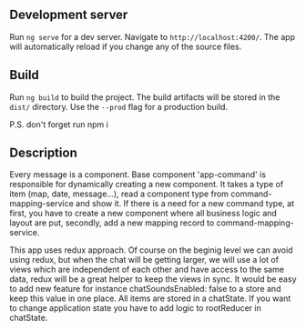 ## Development server

Run `ng serve` for a dev server. Navigate to `http://localhost:4200/`. The app will automatically reload if you change any of the source files.

## Build

Run `ng build` to build the project. The build artifacts will be stored in the `dist/` directory. Use the `--prod` flag for a production build.

P.S. don't forget run npm i

## Description

Every message is a component. Base component 'app-command' is responsible for dynamically creating a new component. It takes a type of item (map, date, message...), read a component type from command-mapping-service and show it. If there is a need for a new command type, at first, you have to create a new component where all business logic and layout are put, secondly, add a new mapping record to command-mapping-service.

This app uses redux approach. Of course on the beginig level we can avoid using redux, but when the chat will be getting larger, we will use a lot of views which are independent of each other and have access to the same data, 
redux will be a great helper to keep the views in sync. It would be easy to add new feature for instance chatSoundsEnabled: false to a store and keep this value in one place.
All items are stored in a chatState. If you want to change application state you have to add logic to rootReducer in chatState.
